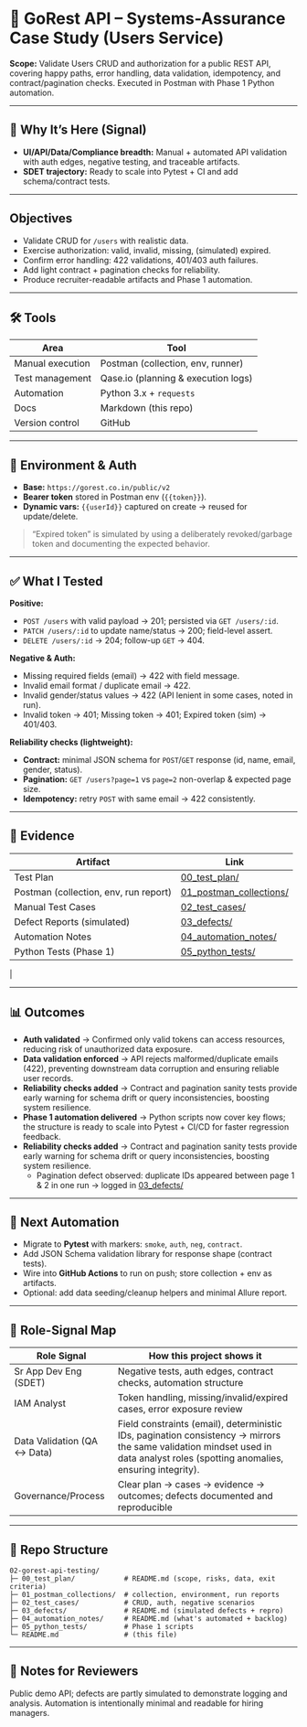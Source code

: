 # 🧪 GoRest API – Systems-Assurance Case Study (Users Service)

**Scope:** Validate Users CRUD and authorization for a public REST API, covering happy paths, error handling, data validation, idempotency, and contract/pagination checks. Executed in Postman with Phase 1 Python automation.

---

## 🎯 Why It’s Here (Signal)
- **UI/API/Data/Compliance breadth:** Manual + automated API validation with auth edges, negative testing, and traceable artifacts.  
- **SDET trajectory:** Ready to scale into Pytest + CI and add schema/contract tests.

---

## Objectives
- Validate CRUD for `/users` with realistic data.  
- Exercise authorization: valid, invalid, missing, (simulated) expired.  
- Confirm error handling: 422 validations, 401/403 auth failures.  
- Add light contract + pagination checks for reliability.  
- Produce recruiter-readable artifacts and Phase 1 automation.  

---

## 🛠️ Tools
| Area              | Tool                                |
|-------------------|-------------------------------------|
| Manual execution  | Postman (collection, env, runner)   |
| Test management   | Qase.io (planning & execution logs) |
| Automation        | Python 3.x + `requests`             |
| Docs              | Markdown (this repo)                |
| Version control   | GitHub                              |

---

## 🔐 Environment & Auth
- **Base:** `https://gorest.co.in/public/v2`  
- **Bearer token** stored in Postman env (`{{token}}`).  
- **Dynamic vars:** `{{userId}}` captured on create → reused for update/delete.  

> “Expired token” is simulated by using a deliberately revoked/garbage token and documenting the expected behavior.

---

## ✅ What I Tested

**Positive:**  
- `POST /users` with valid payload → 201; persisted via `GET /users/:id`.  
- `PATCH /users/:id` to update name/status → 200; field-level assert.  
- `DELETE /users/:id` → 204; follow-up `GET` → 404.  

**Negative & Auth:**  
- Missing required fields (email) → 422 with field message.  
- Invalid email format / duplicate email → 422. 
- Invalid gender/status values → 422 (API lenient in some cases, noted in run). 
- Invalid token → 401; Missing token → 401; Expired token (sim) → 401/403.  

**Reliability checks (lightweight):**  
- **Contract:** minimal JSON schema for `POST`/`GET` response (id, name, email, gender, status).  
- **Pagination:** `GET /users?page=1` vs `page=2` non-overlap & expected page size.  
- **Idempotency:** retry `POST` with same email → 422 consistently.  

---

## 📂 Evidence
| Artifact | Link |
|----------|------|
| Test Plan | [00_test_plan/](00_test_plan/) |
| Postman (collection, env, run report) | [01_postman_collections/](01_postman_collections/) |
| Manual Test Cases | [02_test_cases/](02_test_cases/) |
| Defect Reports (simulated) | [03_defects/](03_defects/) |
| Automation Notes | [04_automation_notes/](04_automation_notes/) |
| Python Tests (Phase 1) | [05_python_tests/](05_python_tests/) |
   |

---

## 📊 Outcomes
- **Auth validated** → Confirmed only valid tokens can access resources, reducing risk of unauthorized data exposure.  
- **Data validation enforced** → API rejects malformed/duplicate emails (422), preventing downstream data corruption and ensuring reliable user records.  
- **Reliability checks added** → Contract and pagination sanity tests provide early warning for schema drift or query inconsistencies, boosting system resilience.  
- **Phase 1 automation delivered** → Python scripts now cover key flows; the structure is ready to scale into Pytest + CI/CD for faster regression feedback.  
- **Reliability checks added** → Contract and pagination sanity tests provide early warning for schema drift or query inconsistencies, boosting system resilience.  
   - Pagination defect observed: duplicate IDs appeared between page 1 & 2 in one run → logged in [03_defects/](...) 
  

---

## 🔮 Next Automation
- Migrate to **Pytest** with markers: `smoke`, `auth`, `neg`, `contract`.  
- Add JSON Schema validation library for response shape (contract tests).  
- Wire into **GitHub Actions** to run on push; store collection + env as artifacts.  
- Optional: add data seeding/cleanup helpers and minimal Allure report.  

---

## 🧩 Role-Signal Map
| Role Signal             | How this project shows it |
|--------------------------|---------------------------|
| Sr App Dev Eng (SDET)   | Negative tests, auth edges, contract checks, automation structure |
| IAM Analyst             | Token handling, missing/invalid/expired cases, error exposure review |
| Data Validation (QA ↔ Data) | Field constraints (email), deterministic IDs, pagination consistency → mirrors the same validation mindset used in data analyst roles (spotting anomalies, ensuring integrity). |
| Governance/Process      | Clear plan → cases → evidence → outcomes; defects documented and reproducible |

---

## 📁 Repo Structure
```text
02-gorest-api-testing/
├─ 00_test_plan/            # README.md (scope, risks, data, exit criteria)
├─ 01_postman_collections/  # collection, environment, run reports
├─ 02_test_cases/           # CRUD, auth, negative scenarios
├─ 03_defects/              # README.md (simulated defects + repro)
├─ 04_automation_notes/     # README.md (what's automated + backlog)
├─ 05_python_tests/         # Phase 1 scripts
└─ README.md                # (this file)
```


---

## 📝 Notes for Reviewers
Public demo API; defects are partly simulated to demonstrate logging and analysis. Automation is intentionally minimal and readable for hiring managers.
